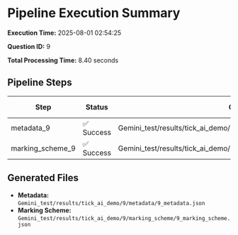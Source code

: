 # Pipeline Execution Summary

**Execution Time:** 2025-08-01 02:54:25

**Question ID:** 9

**Total Processing Time:** 8.40 seconds

## Pipeline Steps

| Step | Status | Output File | Time (s) |
|------|--------|-------------|----------|
| metadata_9 | ✅ Success | Gemini_test/results/tick_ai_demo/9/metadata/9_metadata.json | 2.80 |
| marking_scheme_9 | ✅ Success | Gemini_test/results/tick_ai_demo/9/marking_scheme/9_marking_scheme.json | 5.47 |

## Generated Files

- **Metadata:** `Gemini_test/results/tick_ai_demo/9/metadata/9_metadata.json`
- **Marking Scheme:** `Gemini_test/results/tick_ai_demo/9/marking_scheme/9_marking_scheme.json`
